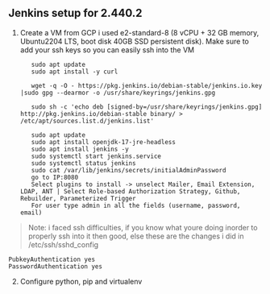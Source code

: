
## Jenkins setup for 2.440.2

 1. Create a VM from GCP i used e2-standard-8 (8 vCPU + 32 GB memory, Ubuntu2204 LTS, boot disk 40GB SSD persistent disk). Make sure to add your ssh keys so you can easily ssh into the VM
 

           sudo apt update
           sudo apt install -y curl
           
           wget -q -O - https://pkg.jenkins.io/debian-stable/jenkins.io.key |sudo gpg --dearmor -o /usr/share/keyrings/jenkins.gpg
           
           sudo sh -c 'echo deb [signed-by=/usr/share/keyrings/jenkins.gpg] http://pkg.jenkins.io/debian-stable binary/ > /etc/apt/sources.list.d/jenkins.list'
           
           sudo apt update
           sudo apt install openjdk-17-jre-headless
           sudo apt install jenkins -y
           sudo systemctl start jenkins.service
           sudo systemctl status jenkins
           sudo cat /var/lib/jenkins/secrets/initialAdminPassword
           go to IP:8080
           Select plugins to install -> unselect Mailer, Email Extension, LDAP, ANT | Select Role-based Authorization Strategy, Github, Rebuilder, Parameterized Trigger
           For user type admin in all the fields (username, password, email)

> Note: i faced ssh difficulties, if you know what youre doing inorder to properly ssh into it then good, else  these are the changes i did in /etc/ssh/sshd_config

    PubkeyAuthentication yes
    PasswordAuthentication yes


 2. Configure python, pip and virtualenv
```

```

<!--stackedit_data:
eyJoaXN0b3J5IjpbMTcyMjA3NjM0NCwtNDM3MzU1NDkyLC0yMT
MyNjg5NTY3LDIwMjQ2MzQ4ODAsLTI3MzQ1Njg1NywtNjAwMzcx
ODU3LC0zMDY4Nzg5NDMsODM1MTc0Mjk3LDI2ODUxODE4Niw2MD
I2NDY4OTcsLTE4NTIwOTkwOTQsLTQ3MjYzNTAzLDI1MTM3ODg5
N119
-->